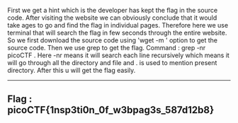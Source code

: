 First we get a hint which is the developer has kept the flag in the source code.
After visiting the website we can obviously conclude that it would take ages to go and find the flag in individual pages.
Therefore here we use terminal that will search the flag in few seconds through the entire website.
So we first download the source code using 'wget -m <url>' option to get the source code.
Then we use grep to get the flag.
Command : grep -nr picoCTF .
Here -nr means it will search each line recursively which means it will go through all the directory and file and . is used to mention present directory.
After this u will get the flag easily.

-------------------------------------
Flag : picoCTF{1nsp3ti0n_0f_w3bpag3s_587d12b8}
-------------------------------------
